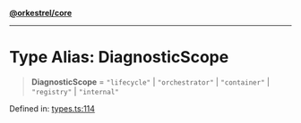 [**@orkestrel/core**](../index.md)

***

# Type Alias: DiagnosticScope

> **DiagnosticScope** = `"lifecycle"` \| `"orchestrator"` \| `"container"` \| `"registry"` \| `"internal"`

Defined in: [types.ts:114](https://github.com/orkestrel/core/blob/36bb4ac962a6eb83d3b3b7e1d15ed7b2fd751427/src/types.ts#L114)
